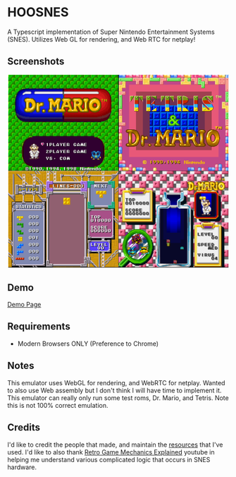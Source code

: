 # HOOSNES
A Typescript implementation of Super Nintendo Entertainment Systems (SNES). 
Utilizes Web GL for rendering, and Web RTC for netplay!  

## Screenshots
<div align="center">
	<img src="https://raw.githubusercontent.com/hkamran/Hoosnes/master/documentations/screenshots.png" width="500px"></img>
</div>

## Demo
<a href="http://hkamran.info/projects/hoosnes">Demo Page</a>

## Requirements
	
- Modern Browsers ONLY (Preference to Chrome)

## Notes

This emulator uses WebGL for rendering, and WebRTC for netplay. Wanted to also use 
Web assembly but I don't think I will have time to implement it. This emulator can really only run
some test roms, Dr. Mario, and Tetris. Note this  is not 100% correct emulation.

## Credits

I'd like to credit the people that made, and maintain the [resources](RESOURCES.md) that I've used. I'd like to also thank
[Retro Game Mechanics Explained](https://www.youtube.com/channel/UCwRqWnW5ZkVaP_lZF7caZ-g) youtube in helping me understand various complicated logic that occurs in SNES hardware.




